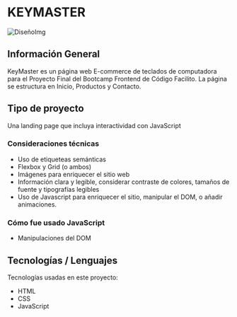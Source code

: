 # KEYMASTER 

![DiseñoImg]()

## Información General
KeyMaster es un página web E-commerce de teclados de computadora para el Proyecto Final del Bootcamp Frontend de Código Facilito. La página se estructura en Inicio, Productos y Contacto.

## Tipo de proyecto
Una landing page que incluya interactividad con JavaScript

### Consideraciones técnicas
- Uso de etiqueteas semánticas
- Flexbox y Grid (o ambos)
- Imágenes para enriquecer el sitio web
- Información clara y legible, considerar contraste de colores, tamaños de fuente y tipografías legibles
- Uso de Javascript para enriquecer el sitio, manipular el DOM, o añadir animaciones. 

### Cómo fue usado JavaScript
- Manipulaciones del DOM

## Tecnologías / Lenguajes 
Tecnologías usadas en este proyecto:
* HTML
* CSS
* JavaScript



